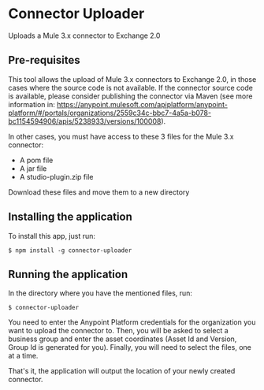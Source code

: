 # Connector Uploader

Uploads a Mule 3.x connector to Exchange 2.0

## Pre-requisites

This tool allows the upload of Mule 3.x connectors to Exchange 2.0, in those cases where the source code is not available. If the connector source code is available, please consider publishing the connector via Maven (see more information in: https://anypoint.mulesoft.com/apiplatform/anypoint-platform/#/portals/organizations/2559c34c-bbc7-4a5a-b078-bc1154594906/apis/5238933/versions/100008).

In other cases, you must have access to these 3 files for the Mule 3.x connector:
- A pom file
- A jar file
- A studio-plugin.zip file

Download these files and move them to a new directory

## Installing the application

To install this app, just run:

```
$ npm install -g connector-uploader
```

## Running the application

In the directory where you have the mentioned files, run:

```
$ connector-uploader
```

You need to enter the Anypoint Platform credentials for the organization you want to upload the connector to. Then, you will be asked to select a business group and enter the asset coordinates (Asset Id and Version, Group Id is generated for you). Finally, you will need to select the files, one at a time.

That's it, the application will output the location of your newly created connector.
